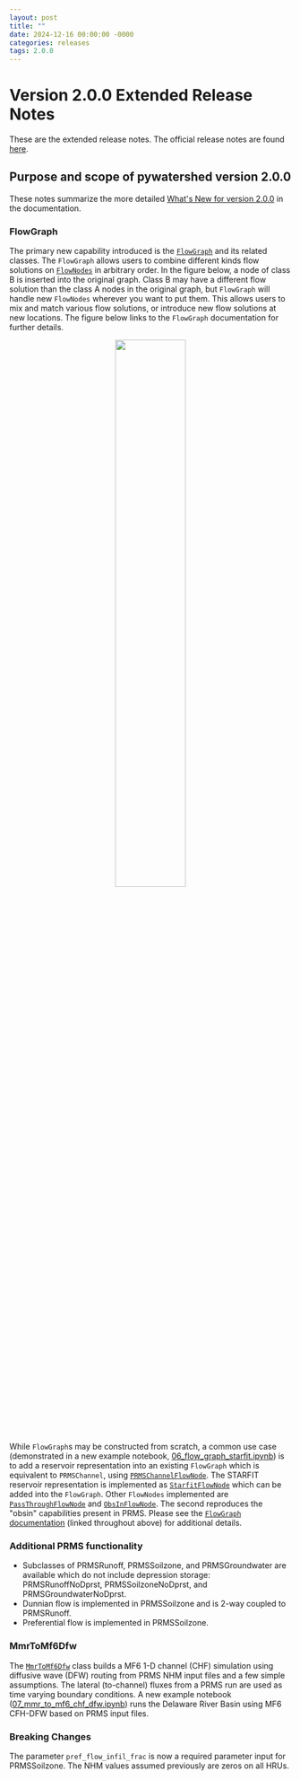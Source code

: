 ```yaml
---
layout: post
title: ""
date: 2024-12-16 00:00:00 -0000
categories: releases
tags: 2.0.0
---
```


# Version 2.0.0 Extended Release Notes

These are the extended release notes. The official release notes are found
[here](https://github.com/EC-USGS/pywatershed/releases/tag/2.0.0).

## Purpose and scope of pywatershed version 2.0.0

These notes summarize the more detailed [What's New for version 2.0.0](https://pywatershed.readthedocs.io/en/latest/whats-new.html#v2-0-0-16-december-2024) in the documentation.

### FlowGraph
The primary new capability introduced is the [`FlowGraph`](https://pywatershed.readthedocs.io/en/latest/api/generated/pywatershed.FlowGraph.html) and its related classes.
The `FlowGraph` allows users to combine different kinds flow solutions on [`FlowNodes`](https://pywatershed.readthedocs.io/en/latest/api/generated/pywatershed.FlowNode.html) in
arbitrary order. In the figure below, a node of class B is inserted into the original graph. Class B may have a different flow solution than the class A nodes in the original graph, but `FlowGraph`
will handle new `FlowNodes` wherever you want to put them. This allows users to mix and match various flow solutions, or introduce new flow solutions at new locations. The figure below links to the
`FlowGraph` documentation for further details.

<div style="text-align: center">
  <a href="https://pywatershed.readthedocs.io/en/latest/api/generated/pywatershed.FlowGraph.html">
    <img src="https://pywatershed.readthedocs.io/en/latest/_images/flow_graph_schematic_1.png" style="width: 50%" />
  </a>
</div>


While `FlowGraph`s may be constructed from scratch, a common use case
(demonstrated in a new example notebook,
[06_flow_graph_starfit.ipynb](https://github.com/EC-USGS/pywatershed/blob/develop/examples/06_flow_graph_starfit.ipynb))
is to add a reservoir representation
into an existing `FlowGraph` which is equivalent to `PRMSChannel`, using [`PRMSChannelFlowNode`](https://pywatershed.readthedocs.io/en/latest/api/generated/pywatershed.PRMSChannelFlowNode.html). The STARFIT
reservoir representation is implemented as [`StarfitFlowNode`](https://pywatershed.readthedocs.io/en/latest/api/generated/pywatershed.StarfitFlowNode.html) which can be added into
the `FlowGraph`. Other `FlowNodes` implemented are [`PassThroughFlowNode`](https://pywatershed.readthedocs.io/en/latest/api/generated/pywatershed.PassThroughFlowNode.html) and
[`ObsInFlowNode`](https://pywatershed.readthedocs.io/en/latest/api/generated/pywatershed.ObsInFlowNode.html). The second reproduces the "obsin" capabilities present in PRMS.
Please see the [`FlowGraph` documentation](https://pywatershed.readthedocs.io/en/latest/api/generated/pywatershed.FlowGraph.html) (linked throughout above) for additional details.


### Additional PRMS functionality
- Subclasses of PRMSRunoff, PRMSSoilzone, and PRMSGroundwater are available
  which do not include depression storage: PRMSRunoffNoDprst, PRMSSoilzoneNoDprst, and PRMSGroundwaterNoDprst.
- Dunnian flow is implemented in PRMSSoilzone and is 2-way coupled to PRMSRunoff.
- Preferential flow is implemented in PRMSSoilzone.


### MmrToMf6Dfw
The [`MmrToMf6Dfw`](https://pywatershed.readthedocs.io/en/latest/api/generated/pywatershed.MmrToMf6Dfw.html)
class builds a MF6 1-D channel (CHF) simulation using diffusive wave
(DFW) routing from PRMS NHM input files and a few simple assumptions. The
lateral (to-channel) fluxes from a PRMS run are used as time varying boundary
conditions. A new example notebook
([07_mmr_to_mf6_chf_dfw.ipynb](https://github.com/EC-USGS/pywatershed/blob/develop/examples/07_mmr_to_mf6_chf_dfw.ipynb))
runs the Delaware River Basin using MF6 CFH-DFW based on PRMS input files.


### Breaking Changes
The parameter `pref_flow_infil_frac` is now a required parameter input for PRMSSoilzone. The
NHM values assumed previously are zeros on all HRUs.
